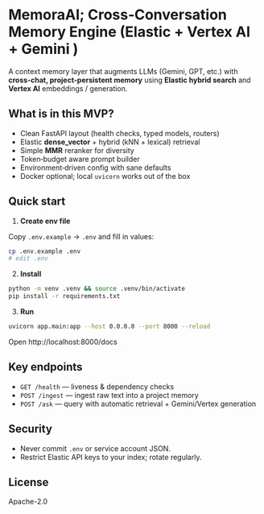 
# MemoraAI; Cross‑Conversation Memory Engine (Elastic + Vertex AI + Gemini )

A context memory layer that augments LLMs (Gemini, GPT, etc.) with
**cross‑chat, project‑persistent memory** using **Elastic hybrid search** and **Vertex AI** embeddings / generation.

## What is in this MVP?
- Clean FastAPI layout (health checks, typed models, routers)
- Elastic **dense_vector** + hybrid (kNN + lexical) retrieval
- Simple **MMR** reranker for diversity
- Token‑budget aware prompt builder
- Environment‑driven config with sane defaults
- Docker optional; local `uvicorn` works out of the box

## Quick start

1) **Create env file**

Copy `.env.example` → `.env` and fill in values:

```bash
cp .env.example .env
# edit .env
```

2) **Install**

```bash
python -m venv .venv && source .venv/bin/activate
pip install -r requirements.txt
```

3) **Run**

```bash
uvicorn app.main:app --host 0.0.0.0 --port 8000 --reload
```

Open http://localhost:8000/docs

## Key endpoints

- `GET /health` — liveness & dependency checks
- `POST /ingest` — ingest raw text into a project memory
- `POST /ask` — query with automatic retrieval + Gemini/Vertex generation


## Security
- Never commit `.env` or service account JSON.
- Restrict Elastic API keys to your index; rotate regularly.

## License
Apache-2.0
